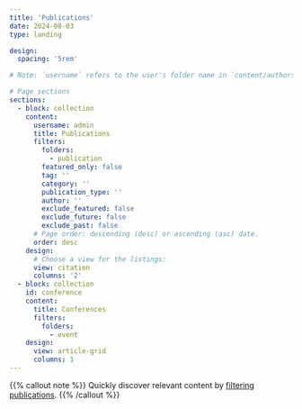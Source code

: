 ```yaml
---
title: 'Publications'
date: 2024-08-03
type: landing

design:
  spacing: '5rem'

# Note: `username` refers to the user's folder name in `content/authors/`

# Page sections
sections:
  - block: collection
    content:
      username: admin
      title: Publications
      filters:
        folders:
          - publication
        featured_only: false
        tag: ''
        category: ''
        publication_type: ''
        author: ''
        exclude_featured: false
        exclude_future: false
        exclude_past: false
      # Page order: descending (desc) or ascending (asc) date.
      order: desc 
    design:
      # Choose a view for the listings:
      view: citation
      columns: '2'
  - block: collection
    id: conference
    content:
      title: Conferences
      filters:
        folders:
          - event
    design:
      view: article-grid
      columns: 1
---
```


{{% callout note %}}
Quickly discover relevant content by [filtering publications](./publication/).
{{% /callout %}}